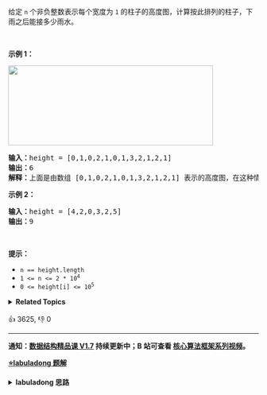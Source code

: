 <p>给定&nbsp;<code>n</code> 个非负整数表示每个宽度为 <code>1</code> 的柱子的高度图，计算按此排列的柱子，下雨之后能接多少雨水。</p>

<p>&nbsp;</p>

<p><strong>示例 1：</strong></p>

<p><img src="https://assets.leetcode-cn.com/aliyun-lc-upload/uploads/2018/10/22/rainwatertrap.png" style="height: 161px; width: 412px;" /></p>

<pre>
<strong>输入：</strong>height = [0,1,0,2,1,0,1,3,2,1,2,1]
<strong>输出：</strong>6
<strong>解释：</strong>上面是由数组 [0,1,0,2,1,0,1,3,2,1,2,1] 表示的高度图，在这种情况下，可以接 6 个单位的雨水（蓝色部分表示雨水）。 
</pre>

<p><strong>示例 2：</strong></p>

<pre>
<strong>输入：</strong>height = [4,2,0,3,2,5]
<strong>输出：</strong>9
</pre>

<p>&nbsp;</p>

<p><strong>提示：</strong></p>

<ul>
	<li><code>n == height.length</code></li>
	<li><code>1 &lt;= n &lt;= 2 * 10<sup>4</sup></code></li>
	<li><code>0 &lt;= height[i] &lt;= 10<sup>5</sup></code></li>
</ul>
<details><summary><strong>Related Topics</strong></summary>栈 | 数组 | 双指针 | 动态规划 | 单调栈</details><br>

<div>👍 3625, 👎 0</div>

<div id="labuladong"><hr>

**通知：[数据结构精品课 V1.7](https://aep.h5.xeknow.com/s/1XJHEO) 持续更新中；B 站可查看 [核心算法框架系列视频](https://space.bilibili.com/14089380/channel/series)。**



<p><strong><a href="https://labuladong.github.io/article?qno=42" target="_blank">⭐️labuladong 题解</a></strong></p>
<details><summary><strong>labuladong 思路</strong></summary>

## ?????��

PS?????????[????��????](https://mp.weixin.qq.com/s/tUSovvogbR9StkPWb75fUw) ??? 364 ???

???????????��?? `i`????????????

```python
water[i] = min(
           # ???????????
           max(height[0..i]),
           # ???????????
           max(height[i..end])
        ) - height[i]
```

![](https://labuladong.github.io/algo/images/?????/1.jpg)

**??????????????????????????��?????????????????????????????????????**??

???????????????????????????�?????? [??????](https://labuladong.github.io/article/fname.html?fname=??????)????????[?????????](https://labuladong.github.io/article/fname.html?fname=?????)????????????????????????????????????????????��?????????????????

**??????[??��?��????????????](https://labuladong.github.io/article/fname.html?fname=?????)**

**?????[????????](https://mp.weixin.qq.com/mp/appmsgalbum?__biz=MzAxODQxMDM0Mw==&action=getalbum&album_id=2120601117519675393)**

## ??????

```java
class Solution {
    public int trap(int[] height) {
        if (height.length == 0) {
            return 0;
        }
        int n = height.length;
        int res = 0;
        // ??????????
        int[] l_max = new int[n];
        int[] r_max = new int[n];
        // ????? base case
        l_max[0] = height[0];
        r_max[n - 1] = height[n - 1];
        // ??????????? l_max
        for (int i = 1; i < n; i++)
            l_max[i] = Math.max(height[i], l_max[i - 1]);
        // ??????????? r_max
        for (int i = n - 2; i >= 0; i--)
            r_max[i] = Math.max(height[i], r_max[i + 1]);
        // ?????
        for (int i = 1; i < n - 1; i++)
            res += Math.min(l_max[i], r_max[i]) - height[i];/**<extend up -300>

![](https://labuladong.github.io/algo/images/?????/1.jpg)
*/
        return res;
    }
}
```

**???????**??
  - [11. ??????????? ?](/problems/container-with-most-water)

</details>
</div>



